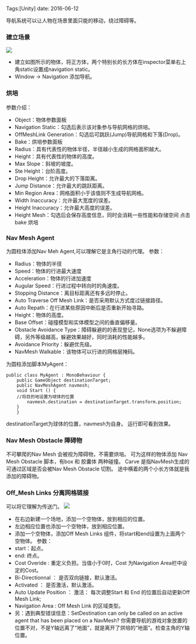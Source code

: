 Tags:[Unity]  date: 2016-06-12

导航系统可以让人物在场景里面只能的移动，绕过障碍等。

### 建立场景
![](http://claymore.wang:5000/uploads/big/aecd49bcd05f99dadf4f1c17498c6a82.png)

* 建立如图所示的物体，将正方体，两个特别长的长方体在inspector菜单右上角static设置成navigation static。
* Window -> Navigation 添加导航。

<!-- more -->

### 烘培
参数介绍：

* Object：物体参数面板
* Navigation Static：勾选后表示该对象参与导航网格的烘培。
* OffMeshLink Generation：勾选后可跳跃(Jump)导航网格和下落(Drop)。
* Bake：烘培参数面板
* Radius：具有代表性的物体半径，半径越小生成的网格面积越大。
* Height：具有代表性的物体的高度。
* Max Slope：斜坡的坡度。
* Ste Height：台阶高度。
* Drop Height：允许最大的下落距离。
* Jump Distance：允许最大的跳跃距离。
* Min Region Area：网格面积小于该值则不生成导航网格。
* Width Inaccuracy：允许最大宽度的误差。
* Height Inaccuracy：允许最大高度的误差。
* Height Mesh：勾选后会保存高度信息，同时会消耗一些性能和存储空间
  点击bake 烘培

### Nav Mesh Agent
为圆柱体添加Nav Meh Agent,可以理解它是主角行动的代理。
参数：

* Radius：物体的半径
* Speed：物体的行进最大速度
* Acceleration：物体的行进加速度
* Augular Speed：行进过程中转向时的角速度。
* Stopping Distance：离目标距离还有多远时停止。
* Auto Traverse Off Mesh Link：是否采用默认方式度过链接路径。
* Auto Repath：在行进某些原因中断后是否重新开始寻路。
* Height：物体的高度。
* Base Offset：碰撞模型和实体模型之间的垂直偏移量。
* Obstacle Avoidance Type：障碍躲避的的表现登记，None选项为不躲避障碍，另外等级越高，躲避效果越好，同时消耗的性能越多。
* Avoidance Priority：躲避优先级。
* NavMesh Walkable：该物体可以行进的网格层掩码。

为圆柱添加脚本MyAgent：

    public class MyAgent : MonoBehaviour {
        public GameObject destinationTarget;
        public NavMeshAgent navmesh;
    	void Start () {
    	//将目的地设置为球体的位置
            navmesh.destination = destinationTarget.transform.position;
    	}
    	}
destinationTarget为球体的位置，navmesh为自身。
运行即可看到效果。

### Nav Mesh Obstacle 障碍物
不可攀爬的Nav Mesh 会被视为障碍物，不需要烘培。
可为这样的物体添加 Nav Mesh Obstacle 脚本，有box 和 胶囊体 两种碰撞。
Carve 是指NavMesh生成的可通过区域是否会被Nav Mesh Obstacle 切割。
途中横着的两个小长方体就是我添加的障碍物。

### Off_Mesh Links 分离网格链接
可以将它理解为传送门。
![](http://claymore.wang:5000/uploads/big/36dfede2dc602f5278a92bc6379e28a9.png)

* 在右边新建一个场地，添加一个空物体，放到相应的位置。
* 左边相应位置也添加一个空物体，放到相应位置。
* 添加一个空物体，添加Off Mesh Links 组件，将start和end设置为上面两个空物体。
  参数：
* start：起点。
* end: 终点。
* Cost Overide : 重定义负担。当值小于0时，Cost 为Navigation Area栏中设定的Cost。
* Bi-Directionnal ： 是否双向链接，默认激活。
* Activated ： 是否激活，默认激活。
* Auto Update Position ： 激活： 每次调整Start 和 End 的位置后自动更新Off Mesh Link;
* Navigation Area : Off Mesh Link 的区域类型。
* 另：遇到典型错误信息：SetDestination can only be called on an active agent that has been placed on a NavMesh?
  你需要导航的游戏对象放置的位置不对，不是Y轴远离了“地面”，就是离开了烘培的“地面”。检查主角的Y轴位置。